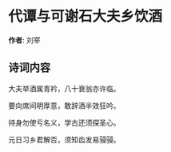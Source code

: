 # 代谭与可谢石大夫乡饮酒

**作者**: 刘宰

## 诗词内容

大夫举酒属青衿，八十衰翁亦许临。

要向席间明厚意，敢辞酒半效狂吟。

持身勿使亏名义，学古还须探圣心。

元日习乡君解否，须知齿发易骎骎。

